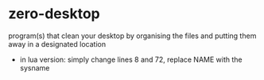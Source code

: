 # zero-desktop

program(s) that clean your desktop by organising the files and putting them away in a designated location 

- in lua version: simply change lines 8 and 72, replace NAME with the sysname



